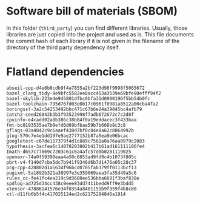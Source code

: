 # Software bill of materials (SBOM)

In this folder (`third_party`) you can find different libraries.
Usually, those libraries are just copied into the project and used as is.
This file documents the commit hash of each library if it is not given in the filename of the directory of the third party dependency itself.


# Flatland dependencies

```text
abseil-cpp-d4e6b8cdb9f4a7855a2bf223d98f9998f5065672
bazel_clang_tidy-9e9bfc5582ee8acc453a3539e69bfe90efff94f2
bazel-skylib-223e4e945801dfbc0bfa31d0900196f5bb54b0fc
bazel-toolchain-795d76fd03e0b17c0961f0981a8512a00cba4fa2
boringssl-3a2c54253492bbc471c67b6e24a39845bc4afb79
Catch2-ceed26842b3b3f93523998f7adb672672c7c2d8f
cpuinfo-e4cadd02a8b386c38b84f0a19eddacec3f433baa
fmt-bc0193535ae7b0efd0d69bfbae59b7b668b8c3c8
gflags-03a4842c9c6aaef438d7bf0c84e8a62c8064992b
glog-570c7e4e1dd197e9ae2777152b87a5ea9e06bcac
googletest-c67de117379f4d1c889c7581a0a76aa0979c2083
hypothesis-3acfea6c14078203802b417b61ad161111106fe4
Imath-d657c77869c7203c61c6a4afc57d0b0281119025
openexr-74a0f59390eaa4a50c6853ad9fd9c4b1073f805c
pbrt-v4-f140d7cba5dc7b941f9346d6b7d1476a05c28c37
pcg-cpp-428802d1a5634f96bcd0705fab379ff0113bcf13
pugixml-5a1892b321a38997e3e359069aea3fa35d49a5c6
rules_cc-fe41fc4ea219c9d3680ee536bba6681f3baf838e
spdlog-ad725d34cc438c9eee83dd7411bedd9ff9e3bdd5
xtensor-47886141576e34f0354a8481151b9f359f4b8c80
xtl-d11fb6b5f4c417025124ed2c62175284846a1914
```

